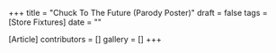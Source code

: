 +++
title = "Chuck To The Future (Parody Poster)"
draft = false
tags = [Store Fixtures]
date = ""

[Article]
contributors = []
gallery = []
+++